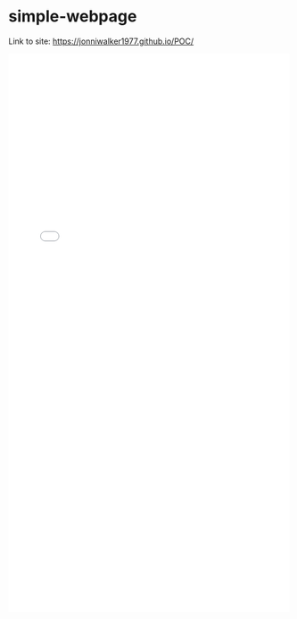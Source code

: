 # simple-webpage

Link to site: https://jonniwalker1977.github.io/POC/

<iframe width="100%" height="1000" src="//jsfiddle.net/JonniWalker/6vce5fbh/23/embedded/result/" allowfullscreen="allowfullscreen" allowpaymentrequest frameborder="0"></iframe>

